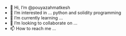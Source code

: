 - 👋 Hi, I’m @pouyazahmatkesh
- 👀 I’m interested in ... python and solidity programming
- 🌱 I’m currently learning ...
- 💞️ I’m looking to collaborate on ...
- 📫 How to reach me ...

<!---
pouyazahmatkesh/pouyazahmatkesh is a ✨ special ✨ repository because its `README.md` (this file) appears on your GitHub profile.
You can click the Preview link to take a look at your changes.
--->
